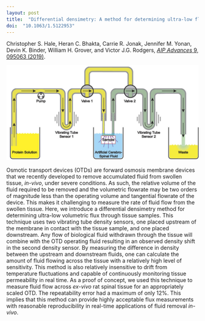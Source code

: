 ```yaml
---
layout: post
title:  "Differential densimetry: A method for determining ultra-low fluid flux and tissue permeability"
doi:  "10.1063/1.5122953"
---
```


Christopher S. Hale, Heran C. Bhakta, Carrie R. Jonak, Jennifer M. Yonan, Devin K. Binder, William H. Grover, and Victor J.G. Rodgers, [*AIP Advances* 9, 095063 (2019)](https://aip.scitation.org/doi/full/10.1063/1.5122953).

<img src="/assets/differential-densimetry.jpeg">

Osmotic transport devices (OTDs) are forward osmosis membrane devices that we recently developed to remove accumulated fluid from swollen tissue, *in-vivo*, under severe conditions. As such, the relative volume of the fluid required to be removed and the volumetric flowrate may be two orders of magnitude less than the operating volume and tangential flowrate of the device. This makes it challenging to measure the rate of fluid flow from the swollen tissue. Here, we introduce a differential densimetry method for determining ultra-low volumetric flux through tissue samples. This technique uses two vibrating tube density sensors, one placed upstream of the membrane in contact with the tissue sample, and one placed downstream. Any flow of biological fluid withdrawn through the tissue will combine with the OTD operating fluid resulting in an observed density shift in the second density sensor. By measuring the difference in density between the upstream and downstream fluids, one can calculate the amount of fluid flowing across the tissue with a relatively high level of sensitivity. This method is also relatively insensitive to drift from temperature fluctuations and capable of continuously monitoring tissue permeability in real time. As a proof of concept, we used this technique to measure fluid flow across *ex-vivo* rat spinal tissue for an appropriately scaled OTD. The repeatability error had a maximum of only 12%. This implies that this method can provide highly acceptable flux measurements with reasonable reproducibility in real-time applications of fluid removal *in-vivo*.
